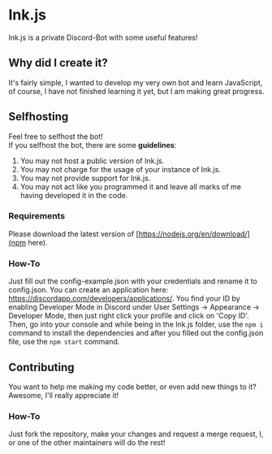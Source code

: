 # Ink.js
Ink.js is a private Discord-Bot with some useful features!

## Why did I create it?
It's fairly simple, I wanted to develop my very own bot and learn JavaScript, of course, I have not finished learning it yet, but I am making great progress.

## Selfhosting
Feel free to selfhost the bot!  
If you selfhost the bot, there are some **guidelines**:

1. You may not host a public version of Ink.js.
2. You may not charge for the usage of your instance of Ink.js.
3. You may not provide support for Ink.js.
4. You may not act like you programmed it and leave all marks of me having developed it in the code.
### Requirements
Please download the latest version of [https://nodejs.org/en/download/](npm here).
### How-To
Just fill out the config-example.json with your credentials and rename it to config.json. You can create an application here: https://discordapp.com/developers/applications/.
You find your ID by enabling Developer Mode in Discord under User Settings -> Appearance -> Developer Mode, then just right click your profile and click on 'Copy ID'.  
Then, go into your console and while being in the Ink.js folder, use the `npm i` command to install the dependencies and after you filled out the config.json file, use the `npm start` command.

## Contributing
You want to help me making my code better, or even add new things to it? Awesome, I'll really appreciate it!
### How-To
Just fork the repository, make your changes and request a merge request, I, or one of the other maintainers will do the rest!
